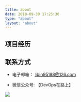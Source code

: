 ```yaml
---
title: about
date: 2018-09-30 17:25:30
type: "about"
layout: "about"
---
```




## 项目经历

## 联系方式

- 电子邮箱： libin95188@126.com

- 微信公众号: 【DevOps在路上】

![](https://gitee.com/owen2016/pic-hub/raw/master/pics/20200928230236.jpeg)